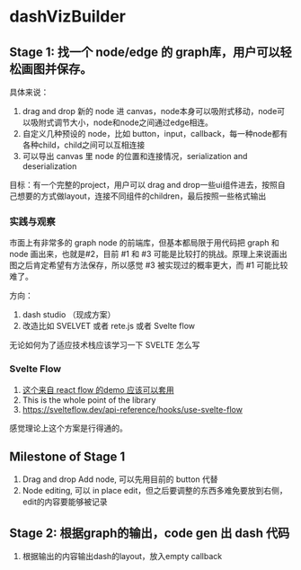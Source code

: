# dashVizBuilder

## Stage 1: 找一个 node/edge 的 graph库，用户可以轻松画图并保存。
具体来说：
1. drag and drop 新的 node 进 canvas，node本身可以吸附式移动，node可以吸附式调节大小，node和node之间通过edge相连。
2. 自定义几种预设的 node，比如 button，input，callback，每一种node都有各种child，child之间可以互相连接
3. 可以导出 canvas 里 node 的位置和连接情况，serialization and deserialization

目标：有一个完整的project，用户可以 drag and drop一些ui组件进去，按照自己想要的方式做layout，连接不同组件的children，最后按照一些格式输出

### 实践与观察

市面上有非常多的 graph node 的前端库，但基本都局限于用代码把 graph 和 node 画出来，也就是#2，目前 #1 和 #3 可能是比较打的挑战。原理上来说画出图之后肯定希望有方法保存，所以感觉 #3 被实现过的概率更大，而 #1 可能比较难了。

方向：
1. dash studio （现成方案）
2. 改造比如 SVELVET 或者 rete.js 或者 Svelte flow

无论如何为了适应技术栈应该学习一下 SVELTE 怎么写

### Svelte Flow

1. [这个来自 react flow 的demo 应该可以套用](https://codesandbox.io/p/sandbox/react-flow-add-node-button-l9rcu)
2. This is the whole point of the library
3. https://svelteflow.dev/api-reference/hooks/use-svelte-flow

感觉理论上这个方案是行得通的。

## Milestone of Stage 1
1. Drag and drop Add node, 可以先用目前的 button 代替
2. Node editing, 可以 in place edit，但之后要调整的东西多难免要放到右侧，edit的内容要能够被记录

## Stage 2: 根据graph的输出，code gen 出 dash 代码

1. 根据输出的内容输出dash的layout，放入empty callback

